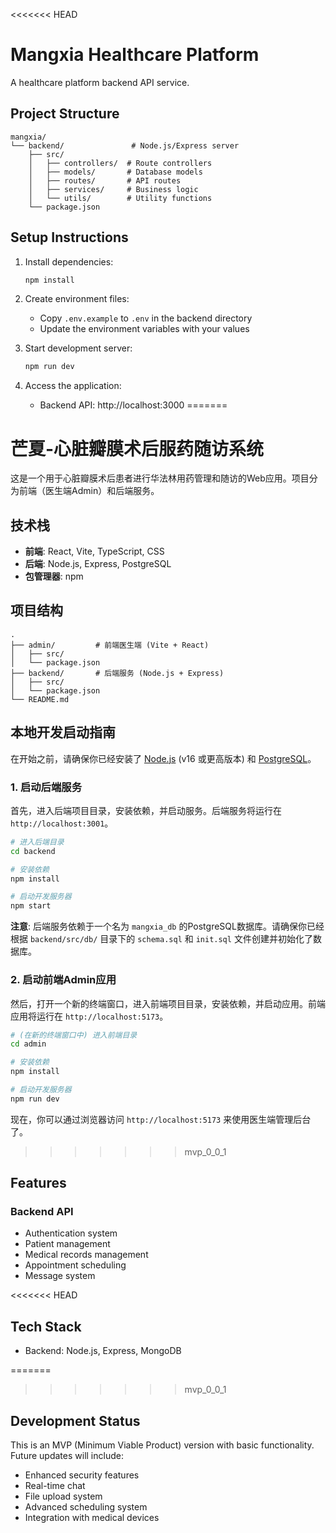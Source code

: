 <<<<<<< HEAD
# Mangxia Healthcare Platform

A healthcare platform backend API service.

## Project Structure

```
mangxia/
└── backend/               # Node.js/Express server
    ├── src/
    │   ├── controllers/  # Route controllers
    │   ├── models/       # Database models
    │   ├── routes/       # API routes
    │   ├── services/     # Business logic
    │   └── utils/        # Utility functions
    └── package.json
```

## Setup Instructions

1. Install dependencies:
   ```bash
   npm install
   ```

2. Create environment files:
   - Copy `.env.example` to `.env` in the backend directory
   - Update the environment variables with your values

3. Start development server:
   ```bash
   npm run dev
   ```

4. Access the application:
   - Backend API: http://localhost:3000
=======
# 芒夏-心脏瓣膜术后服药随访系统

这是一个用于心脏瓣膜术后患者进行华法林用药管理和随访的Web应用。项目分为前端（医生端Admin）和后端服务。

## 技术栈

- **前端**: React, Vite, TypeScript, CSS
- **后端**: Node.js, Express, PostgreSQL
- **包管理器**: npm

## 项目结构

```
.
├── admin/         # 前端医生端 (Vite + React)
│   ├── src/
│   └── package.json
├── backend/       # 后端服务 (Node.js + Express)
│   ├── src/
│   └── package.json
└── README.md
```

## 本地开发启动指南

在开始之前，请确保你已经安装了 [Node.js](https://nodejs.org/) (v16 或更高版本) 和 [PostgreSQL](https://www.postgresql.org/)。

### 1. 启动后端服务

首先，进入后端项目目录，安装依赖，并启动服务。后端服务将运行在 `http://localhost:3001`。

```bash
# 进入后端目录
cd backend

# 安装依赖
npm install

# 启动开发服务器
npm start
```

**注意**: 后端服务依赖于一个名为 `mangxia_db` 的PostgreSQL数据库。请确保你已经根据 `backend/src/db/` 目录下的 `schema.sql` 和 `init.sql` 文件创建并初始化了数据库。

### 2. 启动前端Admin应用

然后，打开一个新的终端窗口，进入前端项目目录，安装依赖，并启动应用。前端应用将运行在 `http://localhost:5173`。

```bash
# (在新的终端窗口中) 进入前端目录
cd admin

# 安装依赖
npm install

# 启动开发服务器
npm run dev
```

现在，你可以通过浏览器访问 `http://localhost:5173` 来使用医生端管理后台了。
>>>>>>> mvp_0_0_1

## Features

### Backend API
- Authentication system
- Patient management
- Medical records management
- Appointment scheduling
- Message system

<<<<<<< HEAD
## Tech Stack

- Backend: Node.js, Express, MongoDB

=======
>>>>>>> mvp_0_0_1
## Development Status

This is an MVP (Minimum Viable Product) version with basic functionality. Future updates will include:
- Enhanced security features
- Real-time chat
- File upload system
- Advanced scheduling system
- Integration with medical devices